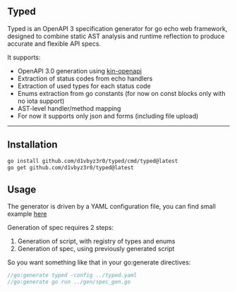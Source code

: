 ## Typed

Typed is an OpenAPI 3 specification generator for go echo web framework,
designed to combine static AST analysis and runtime reflection to produce accurate and flexible API specs.


It supports:

- OpenAPI 3.0 generation using [kin-openapi](https://github.com/getkin/kin-openapi)
- Extraction of status codes from echo handlers
- Extraction of used types for each status code
- Enums extraction from go constants (for now on const blocks only with no iota support)
- AST-level handler/method mapping
- For now it supports only json and forms (including file upload)

---

## Installation

```bash
go install github.com/d1vbyz3r0/typed/cmd/typed@latest
go get github.com/d1vbyz3r0/typed@latest
```


## Usage
The generator is driven by a YAML configuration file, you can find small example [here](./examples/typed.yaml)

Generation of spec requires 2 steps:
1. Generation of script, with registry of types and enums
2. Generation of spec, using previously generated script

So you want something like that in your go:generate directives:
```go
//go:generate typed -config ../typed.yaml
//go:generate go run ../gen/spec_gen.go
```
